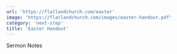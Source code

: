 ```yaml
---
url: 'https://flatlandchurch.com/easter'
image: 'https://flatlandchurch.com/images/easter-handout.pdf'
category: 'next-step'
title: 'Easter Handout'
---
```


Sermon Notes
